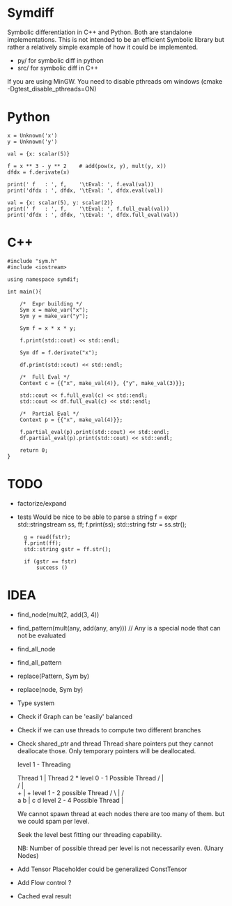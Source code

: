 Symdiff
=======

Symbolic differentiation in C++ and Python. Both are standalone implementations.
This is not intended to be an efficient Symbolic library but rather a
relatively simple example of how it could be implemented.


* py/ for symbolic diff in python
* src/ for symbolic diff in C++

If you are using MinGW. You need to disable pthreads om windows
(cmake -Dgtest_disable_pthreads=ON)

# Python

    x = Unknown('x')
    y = Unknown('y')

    val = {x: scalar(5)}

    f = x ** 3 - y ** 2    # add(pow(x, y), mult(y, x))
    dfdx = f.derivate(x)

    print(' f   : ', f,    '\tEval: ', f.eval(val))
    print('dfdx : ', dfdx, '\tEval: ', dfdx.eval(val))

    val = {x: scalar(5), y: scalar(2)}
    print(' f   : ', f,    '\tEval: ', f.full_eval(val))
    print('dfdx : ', dfdx, '\tEval: ', dfdx.full_eval(val))


# C++

    #include "sym.h"
    #include <iostream>

    using namespace symdif;

    int main(){

        /*  Expr building */
        Sym x = make_var("x");
        Sym y = make_var("y");

        Sym f = x * x * y;

        f.print(std::cout) << std::endl;

        Sym df = f.derivate("x");

        df.print(std::cout) << std::endl;

        /*  Full Eval */
        Context c = {{"x", make_val(4)}, {"y", make_val(3)}};

        std::cout << f.full_eval(c) << std::endl;
        std::cout << df.full_eval(c) << std::endl;

        /*  Partial Eval */
        Context p = {{"x", make_val(4)}};

        f.partial_eval(p).print(std::cout) << std::endl;
        df.partial_eval(p).print(std::cout) << std::endl;

        return 0;
    }

# TODO

* factorize/expand
* tests
    Would be nice to be able to parse a string
        f = expr
        std::stringstream ss, ff;
        f.print(ss);
        std::string fstr = ss.str();

        g = read(fstr);
        f.print(ff);
        std::string gstr = ff.str();

        if (gstr == fstr)
            success ()

# IDEA

* find_node(mult(2, add(3, 4))
* find_pattern(mult(any, add(any, any)))    // Any is a special node that can not be evaluated
* find_all_node
* find_all_pattern

* replace(Pattern, Sym by)
* replace(node, Sym by)

* Type system
* Check if Graph can be 'easily' balanced
* Check if we can use threads to compute two different branches
* Check shared_ptr and thread
    Thread share pointers put they cannot deallocate those.
    Only temporary pointers will be deallocated.


     level 1 - Threading

     Thread 1 | Thread 2
              *                 level 0 - 1 Possible Thread
           /  |  \
          /   |   \
         +    |    +            level 1 - 2 possible Thread
       /   \  |  /   \
      a     b | c     d         level 2 - 4 Possible Thread
              |

    We cannot spawn thread at each nodes there are too many of them.
    but we could spam per level.

    Seek the level best fitting our threading capability.

    NB: Number of possible thread per level is not necessarily even. (Unary Nodes)


* Add Tensor
    Placeholder could be generalized
    ConstTensor

* Add Flow control ?

* Cached eval result







